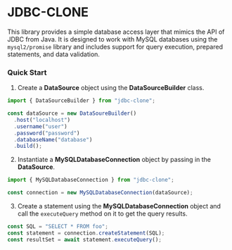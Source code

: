 # JDBC-CLONE

This library provides a simple database access layer that mimics the API of JDBC from Java. It is designed to work with MySQL databases using the `mysql2/promise` library and includes support for query execution, prepared statements, and data validation.

### Quick Start

1.  Create a **DataSource** object using the **DataSourceBuilder** class.

```typescript
import { DataSourceBuilder } from "jdbc-clone";

const dataSource = new DataSoureBuilder()
  .host("localhost")
  .username("user")
  .password("password")
  .databaseName("database")
  .build();
```

2.  Instantiate a **MySQLDatabaseConnection** object by passing in the **DataSource**.

```typescript
import { MySQLDatabaseConnection } from "jdbc-clone";

const connection = new MySQLDatabaseConnection(dataSource);
```

3. Create a statement using the **MySQLDatabaseConnection** object and call the `executeQuery` method on it to get the query results.

```typescript
const SQL = "SELECT * FROM foo";
const statement = connection.createStatement(SQL);
const resultSet = await statement.executeQuery();
```
